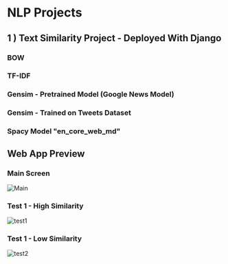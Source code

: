 # NLP Projects
## 1 ) Text Similarity Project - Deployed With Django
### BOW
### TF-IDF
### Gensim - Pretrained Model (Google News Model)
### Gensim - Trained on Tweets Dataset
### Spacy Model "en_core_web_md"
## Web App Preview
### Main Screen

![Main]("images/Index.png")

### Test 1 - High Similarity 

![test1]("images/test_1.png")

### Test 1 - Low Similarity 

![test2]("images/test_2.png")
